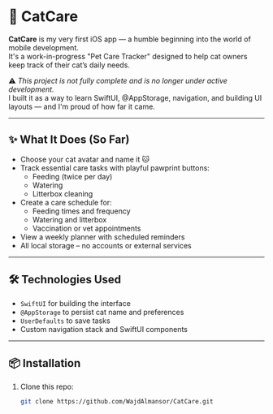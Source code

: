 # 🐾 CatCare

**CatCare** is my very first iOS app — a humble beginning into the world of mobile development.  
It's a work-in-progress "Pet Care Tracker" designed to help cat owners keep track of their cat’s daily needs.

⚠️ _This project is not fully complete and is no longer under active development._  
I built it as a way to learn SwiftUI, @AppStorage, navigation, and building UI layouts — and I'm proud of how far it came.

---

## ✨ What It Does (So Far)

- Choose your cat avatar and name it 🐱  
- Track essential care tasks with playful pawprint buttons:
  - Feeding (twice per day)
  - Watering
  - Litterbox cleaning
- Create a care schedule for:
  - Feeding times and frequency
  - Watering and litterbox
  - Vaccination or vet appointments
- View a weekly planner with scheduled reminders
- All local storage – no accounts or external services

---

## 🛠 Technologies Used

- `SwiftUI` for building the interface  
- `@AppStorage` to persist cat name and preferences  
- `UserDefaults` to save tasks  
- Custom navigation stack and SwiftUI components

---

## 📦 Installation

1. Clone this repo:
   ```bash
   git clone https://github.com/WajdAlmansor/CatCare.git
